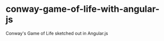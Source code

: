 conway-game-of-life-with-angular-js
===================================

Conway's Game of Life sketched out in Angular.js
